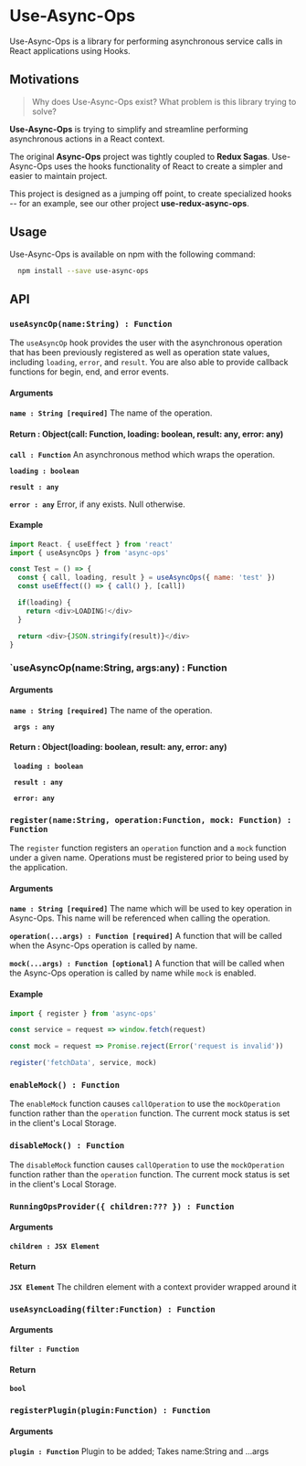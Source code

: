 # Use-Async-Ops
Use-Async-Ops is a library for performing asynchronous service calls in React applications using Hooks.

## Motivations
> Why does Use-Async-Ops exist?  What problem is this library trying to solve?

**Use-Async-Ops** is trying to simplify and streamline performing asynchronous actions in a React context.

The original **Async-Ops** project was tightly coupled to **Redux Sagas**.  Use-Async-Ops uses the hooks functionality of React to create a simpler and easier to maintain project.

This project is designed as a jumping off point, to create specialized hooks -- for an example, see our other project **use-redux-async-ops**.

## Usage
Use-Async-Ops is available on npm with the following command:
```bash
  npm install --save use-async-ops
```

## API
### `useAsyncOp(name:String) : Function`
The `useAsyncOp` hook provides the user with the asynchronous operation that has been previously registered as well as operation state values, including `loading`, `error`, and `result`. 
You are also able to provide callback functions for begin, end, and error events.

#### Arguments

**`name : String [required]`** The name of the operation.

#### Return : Object(call: Function, loading: boolean, result: any, error: any)
**`call : Function`** An asynchronous method which wraps the operation.

**`loading : boolean`** 

**`result : any`** 

**`error : any`** Error, if any exists. Null otherwise.

#### Example
```javascript
import React. { useEffect } from 'react'
import { useAsyncOps } from 'async-ops'

const Test = () => {
  const { call, loading, result } = useAsyncOps({ name: 'test' })
  const useEffect(() => { call() }, [call])

  if(loading) {
    return <div>LOADING!</div>
  }

  return <div>{JSON.stringify(result)}</div>
}
```

### `useAsyncOp(name:String, args:any) : Function

#### Arguments

**`name : String [required]`** The name of the operation.

**` args : any`**

#### Return : Object(loading: boolean, result: any, error: any)

**` loading : boolean`**

**` result : any`**

**` error: any`**

### `register(name:String, operation:Function, mock: Function) : Function`
The `register` function registers an `operation` function and a `mock` function under a given name.  Operations must be registered prior to being used by the application.

#### Arguments

**`name : String [required]`** The name which will be used to key operation in Async-Ops.  This name will be referenced when calling the operation.

**`operation(...args) : Function [required]`** A function that will be called when the Async-Ops operation is called by name.

**`mock(...args) : Function [optional]`** A function that will be called when the Async-Ops operation is called by name while `mock` is enabled.

#### Example
```javascript
import { register } from 'async-ops'

const service = request => window.fetch(request)

const mock = request => Promise.reject(Error('request is invalid'))

register('fetchData', service, mock)
```

### `enableMock() : Function`
The `enableMock` function causes `callOperation` to use the `mockOperation` function rather than the  `operation` function.  The current mock status is set in the client's Local Storage.

### `disableMock() : Function`
The `disableMock` function causes `callOperation` to use the `mockOperation` function rather than the  `operation` function.  The current mock status is set in the client's Local Storage.

### `RunningOpsProvider({ children:??? }) : Function`

#### Arguments

**`children : JSX Element`**

#### Return

**`JSX Element`** The children element with a context provider wrapped around it

### `useAsyncLoading(filter:Function) : Function`

#### Arguments

**`filter : Function`**

#### Return

**`bool`**

### `registerPlugin(plugin:Function) : Function`


#### Arguments

**`plugin : Function`** Plugin to be added; Takes name:String and ...args

